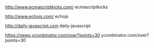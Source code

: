 http://www.ecmascriptkicks.com/
    ecmascriptkicks

http://www.echojs.com/
    echojs

http://daily-javascript.com
    daily-javascript

https://news.ycombinator.com/over?points=30
    ycombinator.com/over?points=30